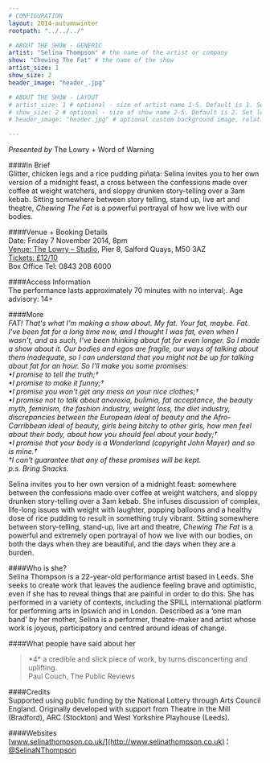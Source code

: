 ```yaml
---
# CONFIGURATION
layout: 2014-autumnwinter
rootpath: "../../../"

# ABOUT THE SHOW - GENERIC
artist: "Selina Thompson" # the name of the artist or company
show: "Chewing The Fat" # the name of the show
artist_size: 1
show_size: 2
header_image: "header_.jpg"

# ABOUT THE SHOW - LAYOUT
# artist_size: 1 # optional - size of artist name 1-5. Default is 1. Set longer names to lower values
# show_size: 2 # optional - size of show name 2-5. Default is 2. Set longer names to lower values
# header_image: "header.jpg" # optional custom background image, relative to current page

---
```

*Presented by* The Lowry + Word of Warning      
       
####In Brief      
Glitter, chicken legs and a rice pudding piñata: Selina invites you to her own version of a midnight feast, a cross between the confessions made over coffee at weight watchers, and sloppy drunken story-telling over a 3am kebab. Sitting somewhere between story telling, stand up, live art and theatre, *Chewing The Fat* is a powerful portrayal of how we live with our bodies.      
        
####Venue + Booking Details    
Date: Friday 7 November 2014, 8pm     
[Venue: The Lowry – Studio](http://www.thelowry.com/plan-your-visit/getting-here), Pier 8, Salford Quays, M50 3AZ    
[Tickets: £12/10](http://www.thelowry.com/event/chewing-the-fat)        
Box Office Tel: 0843 208 6000        
        
####Access Information        
The performance lasts approximately 70 minutes with no interval;. Age advisory: 14+        
       
####More            
*FAT! That's what I'm making a show about. My fat. Your fat, maybe. Fat. I've been fat for a long time now, and I thought I was fat, even when I wasn't, and as such, I've been thinking about fat for even longer. So I made a show about it. Our bodies and egos are fragile, our ways of talking about them inadequate, so I can understand that you might not be up for talking about fat for an hour. So I'll make you some promises:*       
*•I promise to tell the truth;†*        
*•I promise to make it funny;†*        
*•I promise you won't get any mess on your nice clothes;†*        
*•I promise not to talk about anorexia, bulimia, fat acceptance, the beauty myth, feminism, the fashion industry, weight loss, the diet industry, discrepancies between the European ideal of beauty and the Afro-Carribbean ideal of beauty, girls being bitchy to other girls, how men feel about their body, about how you should feel about your body;†*        
*•I promise that your body is a Wonderland (copyright John Mayer) and so is mine.†*       
*†I can't guarantee that any of these promises will be kept.*        
*p.s. Bring Snacks.*        
        
Selina invites you to her own version of a midnight feast: somewhere between the confessions made over coffee at weight watchers, and sloppy drunken story-telling over a 3am kebab. She infuses discussion of complex, life-long issues with weight with laughter, popping balloons and a healthy dose of rice pudding to result in something truly vibrant. Sitting somewhere between story-telling, stand-up, live art and theatre, *Chewing The Fat* is a powerful and extremely open portrayal of how we live with our bodies, on both the days when they are beautiful, and the days when they are a burden.          
             
####Who is she?    
Selina Thompson is a 22-year-old performance artist based in Leeds. She seeks to create work that leaves the audience feeling brave and optimistic, even if she has to reveal things that are painful in order to do this. She has performed in a variety of contexts, including the SPILL international platform for performing arts in Ipswich and in London. Described as a ‘one man band’ by her mother, Selina is a performer, theatre-maker and artist whose work is joyous, participatory and centred around ideas of change.       
        
####What people have said about her         
>*4\* a credible and slick piece of work, by turns disconcerting and uplifting.<br>Paul Couch, The Public Reviews        
        
####Credits    
Supported using public funding by the National Lottery through Arts Council England. Originally developed with support from Theatre in the Mill (Bradford), ARC (Stockton) and West Yorkshire Playhouse (Leeds).        
          
####Websites        
[www.selinathompson.co.uk/](http://www.selinathompson.co.uk) ¦ [@SelinaNThompson](http://twitter.com/SelinaNThompson)
